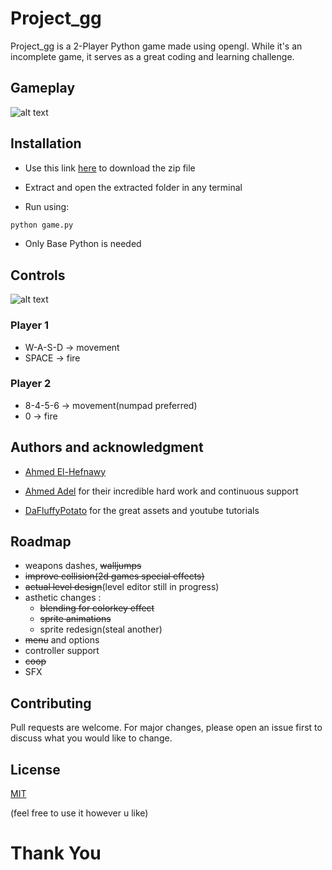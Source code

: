 # Project_gg

Project_gg is a 2-Player Python game made using opengl. While it's an incomplete game, it serves as a great coding and learning challenge.

## Gameplay
![alt text](https://media.giphy.com/media/v1.Y2lkPTc5MGI3NjExaWcycHRrcmgxZHNnZjZ1bXhkbmFqbWwwenk4MHRhMjV1dDZscjBwYiZlcD12MV9pbnRlcm5hbF9naWZfYnlfaWQmY3Q9Zw/HXDHrLjbrw5SzBVg04/giphy.gif)
## Installation

 - Use this link [here](https://github.com/AymanOHM/project_gg/archive/refs/heads/main.zip) to download the zip file

- Extract and open the extracted folder in any terminal

- Run using:
```bash
python game.py
```
- Only Base Python is needed
## Controls
![alt text](https://media.giphy.com/media/v1.Y2lkPTc5MGI3NjExanltcWVxcHA3ZGlubmkzNGIxY2QwMXZmdTAxOG15eXM2dWN0YnA1eSZlcD12MV9pbnRlcm5hbF9naWZfYnlfaWQmY3Q9cw/RQYXQB9nuLKXE7jU9I/giphy.gif)
### Player 1
- W-A-S-D -> movement
- SPACE -> fire

### Player 2
- 8-4-5-6 -> movement(numpad preferred)
- 0 -> fire

## Authors and acknowledgment
- [Ahmed El-Hefnawy](https://github.com/ahmedamrelhefnawy)
- [Ahmed Adel](https://github.com/ahmeda335)
for their incredible hard work and continuous support


- [DaFluffyPotato](https://github.com/DaFluffyPotato)
for the great assets and youtube tutorials

## Roadmap
- weapons dashes, ~~walljumps~~
- ~~improve collision(2d games special effects)~~
- ~~actual level design~~(level editor still in progress)
- asthetic changes :
  - ~~blending for colorkey effect~~
  - ~~sprite animations~~
  - sprite redesign(steal another)
- ~~menu~~ and options
- controller support
- ~~coop~~
- SFX

## Contributing

Pull requests are welcome. For major changes, please open an issue first
to discuss what you would like to change.


## License

[MIT](https://choosealicense.com/licenses/mit/)

(feel free to use it however u like)
# Thank You